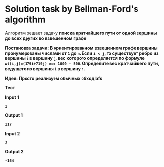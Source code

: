 # Solution task by Bellman-Ford's algorithm

Алгоритм решает задачу <strong>поиска кратчайшего пути<strong> от одной вершины до всех других во взвешенном графе
  
<strong>Постановка задачи</strong>: В ориентированном взвешенном графе вершины пронумерованы числами от `1` до `n`. Если `i < j`, то существует ребро из вершины `i` в вершину `j`, вес которого определяется по формуле `wt(i,j)=(179i+719j) mod 1000 - 500`. Определите вес кратчайшего пути, ведущего из вершины `1` в вершину `n`.

<strong>Идея:</strong> Просто реализуем обычных обход bfs

<strong>Тест</strong>

Input 1
```
1
```
Output 1
```
117
```
Input 2
```
3
```
Output 2
```
-164
```
